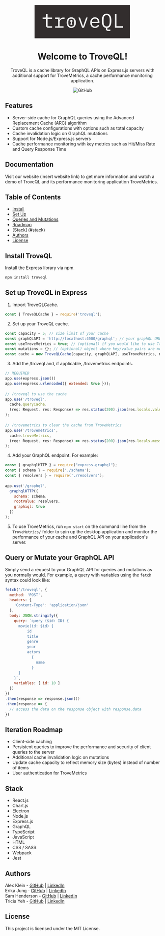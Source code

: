 <div align="center">
  <img src='/assets/TroveQL-black.svg'>
  <h1>Welcome to TroveQL!</h1>
  <p>TroveQL is a cache library for GraphQL APIs on Express.js servers with additional support for TroveMetrics, a cache performance monitoring application.</p>
  <img alt="GitHub" src="https://img.shields.io/github/license/oslabs-beta/troveql">
</div>

## Features
- Server-side cache for GraphQL queries using the Advanced Replacement Cache (ARC) algorithm
- Custom cache configurations with options such as total capacity
- Cache invalidation logic on GraphQL mutations
- Support for Node.js/Express.js servers
- Cache performance monitoring with key metrics such as Hit/Miss Rate and Query Response Time

## Documentation
Visit our website (insert website link) to get more information and watch a demo of TroveQL and its performance monitoring application TroveMetrics.

## Table of Contents
- [Install](#install-troveql)
- [Set Up](#set-up-troveql-in-express)
- [Queries and Mutations](#query-or-mutate-your-graphQL-API)
- [Roadmap](#iteration-roadmap)
- [Stack] (#stack)
- [Authors](#authors)
- [License](#license)

## Install TroveQL
Install the Express library via npm.

```bash
npm install troveql
```

## Set up TroveQL in Express
1. Import TroveQLCache.
```javascript
const { TroveQLCache } = require('troveql');
```

2. Set up your TroveQL cache.
```javascript
const capacity = 5; // size limit of your cache
const graphQLAPI = 'http://localhost:4000/graphql'; // your graphQL URL endpoint
const useTroveMetrics = true; // (optional) if you would like to use TroveMetrics - default is false
const mutations = {}; // (optional) object where key/value pairs are mutation types/object types mutated (ex. { addMovie: 'movie', editMovie: 'movie', deleteMovie: 'movie' })
const cache = new TroveQLCache(capacity, graphQLAPI, useTroveMetrics, mutations);
```

3. Add the /troveql and, if applicable, /trovemetrics endpoints.
```javascript
// REQUIRED
app.use(express.json())
app.use(express.urlencoded({ extended: true }));

// /troveql to use the cache
app.use('/troveql', 
  cache.queryCache,
  (req: Request, res: Response) => res.status(200).json(res.locals.value)
);

// /trovemetrics to clear the cache from TroveMetrics
app.use('/trovemetrics', 
  cache.troveMetrics,
  (req: Request, res: Response) => res.status(200).json(res.locals.message)
);
```

4. Add your GraphQL endpoint. For example:
```javascript
const { graphqlHTTP } = require("express-graphql");
const { schema } = require('./schema');
const { resolvers } = require('./resolvers');

app.use('/graphql', 
  graphqlHTTP({
    schema: schema, 
    rootValue: resolvers,
    graphiql: true
  })
);
```

5. To use TroveMetrics, run `npm start` on the command line from the `TroveMetrics/` folder to spin up the desktop application and monitor the performance of your cache and GraphQL API on your application's server.

## Query or Mutate your GraphQL API
Simply send a request to your GraphQL API for queries and mutations as you normally would. For example, a query with variables using the `fetch` syntax could look like:
```javascript
fetch('/troveql', {
  method: 'POST',
  headers: { 
    'Content-Type': 'application/json' 
  },
  body: JSON.stringify({
    query: `query ($id: ID) {
      movie(id: $id) {
          id
          title
          genre
          year
          actors 
            {
              name
            }
      }
    }`,
    variables: { id: 10 }
  })
})
.then(response => response.json())
.then(response => {
  // access the data on the response object with response.data
})
```

## Iteration Roadmap
- Client-side caching
- Persistent queries to improve the performance and security of client queries to the server
- Additional cache invalidation logic on mutations
- Update cache capacity to reflect memory size (bytes) instead of number of items
- User authentication for TroveMetrics

<a name="stack"></a>
## Stack
- React.js
- Chart.js
- Electron
- Node.js
- Express.js
- GraphQL
- TypeScript
- JavaScript
- HTML
- CSS / SASS
- Webpack
- Jest

## Authors
Alex Klein - [GitHub](https://github.com/a-t-klein) | [LinkedIn](https://www.linkedin.com/in/alex-t-klein-183aa758/)
<br>
Erika Jung - [GitHub](https://github.com/erikahjung) | [LinkedIn](https://www.linkedin.com/in/erikahjung)
<br>
Sam Henderson - [GitHub](https://github.com/samhhenderson) | [LinkedIn](https://www.linkedin.com/in/samuel-h-henderson/)
<br>
Tricia Yeh - [GitHub](https://github.com/triciacorwin) | [LinkedIn](https://www.linkedin.com/in/tricia-yeh/)
<br>

## License
This project is licensed under the MIT License.